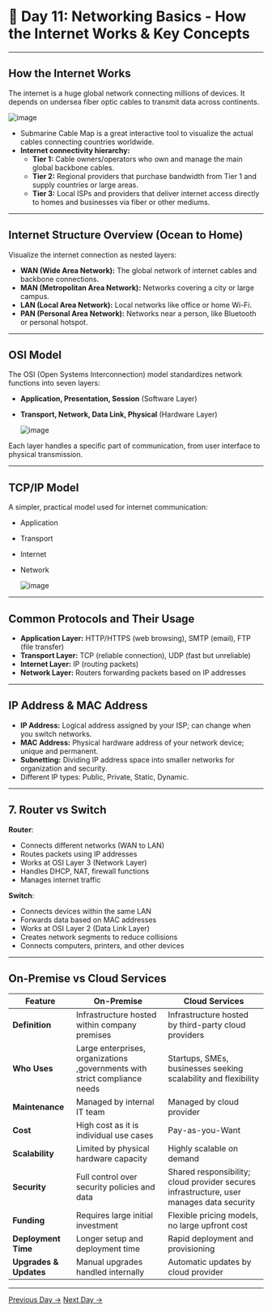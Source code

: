 # 📅 Day 11: Networking Basics - How the Internet Works & Key Concepts

---

##  How the Internet Works  
The internet is a huge global network connecting millions of devices. It depends on undersea fiber optic cables to transmit data across continents.  

![image](https://github.com/user-attachments/assets/ca10908e-a726-499b-83f9-d3e9d8c6f801)

- Submarine Cable Map is a great interactive tool to visualize the actual cables connecting countries worldwide.  
- **Internet connectivity hierarchy:**  
  - **Tier 1:** Cable owners/operators who own and manage the main global backbone cables.  
  - **Tier 2:** Regional providers that purchase bandwidth from Tier 1 and supply countries or large areas.  
  - **Tier 3:** Local ISPs and providers that deliver internet access directly to homes and businesses via fiber or other mediums.  

---

##  Internet Structure Overview (Ocean to Home)  
Visualize the internet connection as nested layers:  
- **WAN (Wide Area Network):** The global network of internet cables and backbone connections.  
- **MAN (Metropolitan Area Network):** Networks covering a city or large campus.  
- **LAN (Local Area Network):** Local networks like office or home Wi-Fi.  
- **PAN (Personal Area Network):** Networks near a person, like Bluetooth or personal hotspot.  

---

##  OSI Model   
The OSI (Open Systems Interconnection) model standardizes network functions into seven layers:  
- **Application, Presentation, Session** (Software Layer)  
- **Transport, Network, Data Link, Physical** (Hardware Layer)
  
  ![image](https://github.com/user-attachments/assets/4d1da1c4-36b0-41b9-96d3-f3a546e22e0b)

Each layer handles a specific part of communication, from user interface to physical transmission.  

---

##  TCP/IP Model 
A simpler, practical model used for internet communication:  
- Application  
- Transport  
- Internet  
- Network 
  
  ![image](https://github.com/user-attachments/assets/d5e339f1-9229-4248-8fcd-c3f8eb1d643a)


---

##  Common Protocols and Their Usage  
- **Application Layer:** HTTP/HTTPS (web browsing), SMTP (email), FTP (file transfer)  
- **Transport Layer:** TCP (reliable connection), UDP (fast but unreliable)  
- **Internet Layer:** IP (routing packets)  
- **Network Layer:** Routers forwarding packets based on IP addresses  

---

##  IP Address & MAC Address  
- **IP Address:** Logical address assigned by your ISP; can change when you switch networks.  
- **MAC Address:** Physical hardware address of your network device; unique and permanent.  
- **Subnetting:** Dividing IP address space into smaller networks for organization and security.  
- Different IP types: Public, Private, Static, Dynamic.  

---

## 7. Router vs Switch


 **Router**:
 - Connects different networks (WAN to LAN)
 - Routes packets using IP addresses
 - Works at OSI Layer 3 (Network Layer)
 - Handles DHCP, NAT, firewall functions
 - Manages internet traffic

 **Switch**:
 - Connects devices within the same LAN
 - Forwards data based on MAC addresses
 - Works at OSI Layer 2 (Data Link Layer)
 - Creates network segments to reduce collisions
 - Connects computers, printers, and other devices

---

##  On-Premise vs Cloud Services  

| Feature          | On-Premise                              | Cloud Services                         |
|------------------|---------------------------------------|--------------------------------------|
| **Definition**   | Infrastructure hosted within company premises | Infrastructure hosted by third-party cloud providers |
| **Who Uses**     | Large enterprises, organizations ,governments with strict compliance needs | Startups, SMEs, businesses seeking scalability and flexibility |
| **Maintenance**  | Managed by internal IT team            | Managed by cloud provider             |
| **Cost**         | High cost as it is individual use cases | Pay-as-you-Want   |
| **Scalability**  | Limited by physical hardware capacity | Highly scalable on demand             |
| **Security**     | Full control over security policies and data | Shared responsibility; cloud provider secures infrastructure, user manages data security |
| **Funding**      | Requires large initial investment     | Flexible pricing models, no large upfront cost |
| **Deployment Time** | Longer setup and deployment time     | Rapid deployment and provisioning    |
| **Upgrades & Updates** | Manual upgrades handled internally | Automatic updates by cloud provider  |


---
[Previous Day →](../Day-10/README.md)                                                                                    [Next Day →](../Day-12/README.md) 
